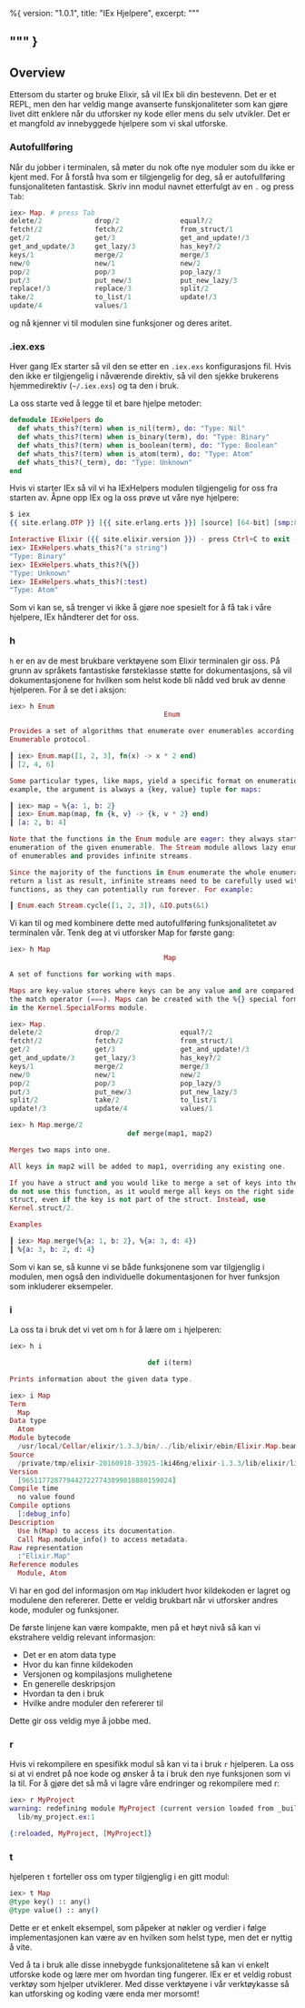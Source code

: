 %{
  version: "1.0.1",
  title: "IEx Hjelpere",
  excerpt: """
  
  """
}
---

## Overview

Ettersom du starter og bruke Elixir, så vil IEx bli din bestevenn.
Det er et REPL, men den har veldig mange avanserte funskjonaliteter som kan gjøre livet ditt enklere når du utforsker ny kode eller mens du selv utvikler. Det er et mangfold av innebyggede hjelpere som vi skal utforske.

### Autofullføring

Når du jobber i terminalen, så møter du nok ofte nye moduler som du ikke er kjent med.
For å forstå hva som er tilgjengelig for deg, så er autofullføring funsjonaliteten fantastisk.
Skriv inn modul navnet etterfulgt av en `.` og press `Tab`:

```elixir
iex> Map. # press Tab
delete/2             drop/2               equal?/2
fetch!/2             fetch/2              from_struct/1
get/2                get/3                get_and_update!/3
get_and_update/3     get_lazy/3           has_key?/2
keys/1               merge/2              merge/3
new/0                new/1                new/2
pop/2                pop/3                pop_lazy/3
put/3                put_new/3            put_new_lazy/3
replace!/3           replace/3            split/2
take/2               to_list/1            update!/3
update/4             values/1
```

og nå kjenner vi til modulen sine funksjoner og deres aritet.

### .iex.exs

Hver gang IEx starter så vil den se etter en `.iex.exs` konfigurasjons fil. Hvis den ikke er tilgjengelig i nåværende direktiv, så vil den sjekke brukerens hjemmedirektiv (`~/.iex.exs`) og ta den i bruk.

La oss starte ved å legge til et bare hjelpe metoder:

```elixir
defmodule IExHelpers do
  def whats_this?(term) when is_nil(term), do: "Type: Nil"
  def whats_this?(term) when is_binary(term), do: "Type: Binary"
  def whats_this?(term) when is_boolean(term), do: "Type: Boolean"
  def whats_this?(term) when is_atom(term), do: "Type: Atom"
  def whats_this?(_term), do: "Type: Unknown"
end
```

Hvis vi starter IEx så vil vi ha IExHelpers modulen tilgjengelig for oss fra starten av. Åpne opp IEx og la oss prøve ut våre nye hjelpere:

```elixir
$ iex
{{ site.erlang.OTP }} [{{ site.erlang.erts }}] [source] [64-bit] [smp:8:8] [async-threads:10] [hipe] [kernel-poll:false] [dtrace]

Interactive Elixir ({{ site.elixir.version }}) - press Ctrl+C to exit (type h() ENTER for help)
iex> IExHelpers.whats_this?("a string")
"Type: Binary"
iex> IExHelpers.whats_this?(%{})
"Type: Unknown"
iex> IExHelpers.whats_this?(:test)
"Type: Atom"
```

Som vi kan se, så trenger vi ikke å gjøre noe spesielt for å få tak i våre hjelpere, IEx håndterer det for oss.

### h

`h` er en av de mest brukbare verktøyene som Elixir terminalen gir oss. På grunn av språkets fantastiske førsteklasse støtte for dokumentasjons, så vil dokumentasjonene for hvilken som helst kode bli nådd ved bruk av denne hjelperen.
For å se det i aksjon:

```elixir
iex> h Enum
                                      Enum

Provides a set of algorithms that enumerate over enumerables according to the
Enumerable protocol.

┃ iex> Enum.map([1, 2, 3], fn(x) -> x * 2 end)
┃ [2, 4, 6]

Some particular types, like maps, yield a specific format on enumeration. For
example, the argument is always a {key, value} tuple for maps:

┃ iex> map = %{a: 1, b: 2}
┃ iex> Enum.map(map, fn {k, v} -> {k, v * 2} end)
┃ [a: 2, b: 4]

Note that the functions in the Enum module are eager: they always start the
enumeration of the given enumerable. The Stream module allows lazy enumeration
of enumerables and provides infinite streams.

Since the majority of the functions in Enum enumerate the whole enumerable and
return a list as result, infinite streams need to be carefully used with such
functions, as they can potentially run forever. For example:

┃ Enum.each Stream.cycle([1, 2, 3]), &IO.puts(&1)
```

Vi kan til og med kombinere dette med autofullføring funksjonalitetet av terminalen vår. Tenk deg at vi utforsker Map for første gang:

```elixir
iex> h Map
                                      Map

A set of functions for working with maps.

Maps are key-value stores where keys can be any value and are compared using
the match operator (===). Maps can be created with the %{} special form defined
in the Kernel.SpecialForms module.

iex> Map.
delete/2             drop/2               equal?/2
fetch!/2             fetch/2              from_struct/1
get/2                get/3                get_and_update!/3
get_and_update/3     get_lazy/3           has_key?/2
keys/1               merge/2              merge/3
new/0                new/1                new/2
pop/2                pop/3                pop_lazy/3
put/3                put_new/3            put_new_lazy/3
split/2              take/2               to_list/1
update!/3            update/4             values/1

iex> h Map.merge/2
                             def merge(map1, map2)

Merges two maps into one.

All keys in map2 will be added to map1, overriding any existing one.

If you have a struct and you would like to merge a set of keys into the struct,
do not use this function, as it would merge all keys on the right side into the
struct, even if the key is not part of the struct. Instead, use
Kernel.struct/2.

Examples

┃ iex> Map.merge(%{a: 1, b: 2}, %{a: 3, d: 4})
┃ %{a: 3, b: 2, d: 4}
```

Som vi kan se, så kunne vi se både funksjonene som var tilgjenglig i modulen, men også den individuelle dokumentasjonen for hver funksjon som inkluderer eksempeler.

### i

La oss ta i bruk det vi vet om `h` for å lære om `i` hjelperen:

```elixir
iex> h i

                                  def i(term)

Prints information about the given data type.

iex> i Map
Term
  Map
Data type
  Atom
Module bytecode
  /usr/local/Cellar/elixir/1.3.3/bin/../lib/elixir/ebin/Elixir.Map.beam
Source
  /private/tmp/elixir-20160918-33925-1ki46ng/elixir-1.3.3/lib/elixir/lib/map.ex
Version
  [9651177287794427227743899018880159024]
Compile time
  no value found
Compile options
  [:debug_info]
Description
  Use h(Map) to access its documentation.
  Call Map.module_info() to access metadata.
Raw representation
  :"Elixir.Map"
Reference modules
  Module, Atom
```

Vi har en god del informasjon om `Map` inkludert hvor kildekoden er lagret og modulene den refererer. Dette er veldig brukbart når vi utforsker andres kode, moduler og funksjoner.

De første linjene kan være kompakte, men på et høyt nivå så kan vi ekstrahere veldig relevant informasjon:

- Det er en atom data type
- Hvor du kan finne kildekoden
- Versjonen og kompilasjons mulighetene
- En generelle deskripsjon
- Hvordan ta den i bruk
- Hvilke andre moduler den refererer til

Dette gir oss veldig mye å jobbe med.

### r

Hvis vi rekompilere en spesifikk modul så kan vi ta i bruk `r` hjelperen. La oss si at vi endret på noe kode og ønsker å ta i bruk den nye funksjonen som vi la til. For å gjøre det så må vi lagre våre endringer og rekompilere med r:

```elixir
iex> r MyProject
warning: redefining module MyProject (current version loaded from _build/dev/lib/my_project/ebin/Elixir.MyProject.beam)
  lib/my_project.ex:1

{:reloaded, MyProject, [MyProject]}
```

### t

hjelperen `t` forteller oss om typer tilgjenglig i en gitt modul:

```elixir
iex> t Map
@type key() :: any()
@type value() :: any()
```

Dette er et enkelt eksempel, som påpeker at nøkler og verdier i følge implementasjonen kan være av en hvilken som helst type, men det er nyttig å vite.

Ved å ta i bruk alle disse innebygde funksjonalitetene så kan vi enkelt utforske kode og lære mer om hvordan ting fungerer. IEx er et veldig robust verktøy som hjelper utviklerer. Med disse verktøyene i vår verktøykasse så kan utforsking og koding være enda mer morsomt!
